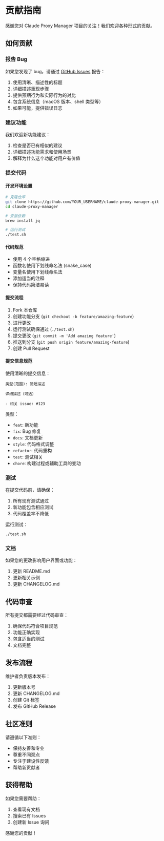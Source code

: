 # 贡献指南

感谢您对 Claude Proxy Manager 项目的关注！我们欢迎各种形式的贡献。

## 如何贡献

### 报告 Bug

如果您发现了 bug，请通过 [GitHub Issues](https://github.com/YOUR_USERNAME/claude-proxy-manager/issues) 报告：

1. 使用清晰、描述性的标题
2. 详细描述重现步骤
3. 提供预期行为和实际行为的对比
4. 包含系统信息（macOS 版本、shell 类型等）
5. 如果可能，提供错误日志

### 建议功能

我们欢迎新功能建议：

1. 检查是否已有相似的建议
2. 详细描述功能需求和使用场景
3. 解释为什么这个功能对用户有价值

### 提交代码

#### 开发环境设置

```bash
# 克隆仓库
git clone https://github.com/YOUR_USERNAME/claude-proxy-manager.git
cd claude-proxy-manager

# 安装依赖
brew install jq

# 运行测试
./test.sh
```

#### 代码规范

- 使用 4 个空格缩进
- 函数名使用下划线命名法 (snake_case)
- 变量名使用下划线命名法
- 添加适当的注释
- 保持代码简洁易读

#### 提交流程

1. Fork 本仓库
2. 创建功能分支 (`git checkout -b feature/amazing-feature`)
3. 进行更改
4. 运行测试确保通过 (`./test.sh`)
5. 提交更改 (`git commit -m 'Add amazing feature'`)
6. 推送到分支 (`git push origin feature/amazing-feature`)
7. 创建 Pull Request

#### 提交信息规范

使用清晰的提交信息：

```
类型(范围): 简短描述

详细描述（可选）

- 相关 issue: #123
```

类型：
- `feat`: 新功能
- `fix`: Bug 修复
- `docs`: 文档更新
- `style`: 代码格式调整
- `refactor`: 代码重构
- `test`: 测试相关
- `chore`: 构建过程或辅助工具的变动

### 测试

在提交代码前，请确保：

1. 所有现有测试通过
2. 新功能包含相应测试
3. 代码覆盖率不降低

运行测试：
```bash
./test.sh
```

### 文档

如果您的更改影响用户界面或功能：

1. 更新 README.md
2. 更新相关示例
3. 更新 CHANGELOG.md

## 代码审查

所有提交都需要经过代码审查：

1. 确保代码符合项目规范
2. 功能正确实现
3. 包含适当的测试
4. 文档完整

## 发布流程

维护者负责版本发布：

1. 更新版本号
2. 更新 CHANGELOG.md
3. 创建 Git 标签
4. 发布 GitHub Release

## 社区准则

请遵循以下准则：

- 保持友善和专业
- 尊重不同观点
- 专注于建设性反馈
- 帮助新贡献者

## 获得帮助

如果您需要帮助：

1. 查看现有文档
2. 搜索已有 Issues
3. 创建新 Issue 询问

感谢您的贡献！